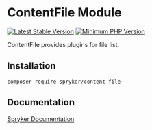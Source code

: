 # ContentFile Module
[![Latest Stable Version](https://poser.pugx.org/spryker/content-file/v/stable.svg)](https://packagist.org/packages/spryker/content-file)
[![Minimum PHP Version](https://img.shields.io/badge/php-%3E%3D%208.2-8892BF.svg)](https://php.net/)

ContentFile provides plugins for file list.

## Installation

```
composer require spryker/content-file
```

## Documentation

[Spryker Documentation](https://docs.spryker.com)
